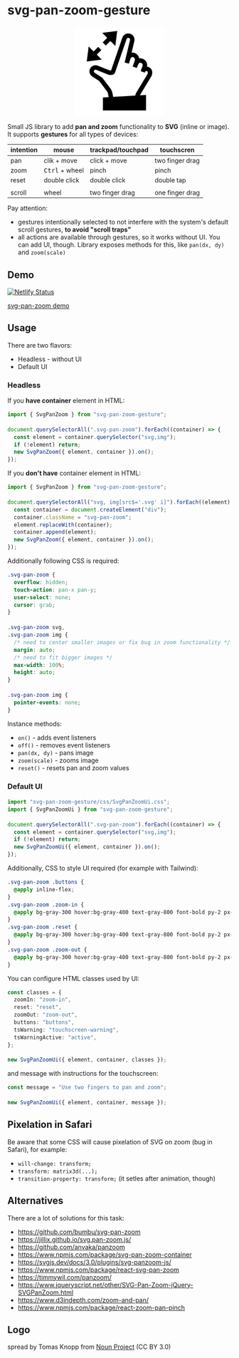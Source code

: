# svg-pan-zoom-gesture

<p align="center">
  <picture>
    <source media="(prefers-color-scheme: dark)" srcset="logo/logo-dark.svg">
    <img alt="" src="logo/logo.svg" width="200" height="200">
  </picture>
</p>

Small JS library to add **pan and zoom** functionality to **SVG** (inline or image). It supports **gestures** for all types of devices:

| intention | mouse                   | trackpad/touchpad | touchscren      |
| --------- | ----------------------- | ----------------- | --------------- |
| pan       | clik + move             | click + move      | two finger drag |
| zoom      | <kbd>Ctrl</kbd> + wheel | pinch             | pinch           |
| reset     | double click            | double click      | double tap      |
|           |                         |                   |                 |
| scroll    | wheel                   | two finger drag   | one finger drag |

Pay attention:

- gestures intentionally selected to not interfere with the system's default scroll gestures, **to avoid "scroll traps"**
- all actions are available through gestures, so it works without UI. You can add UI, though. Library exposes methods for this, like `pan(dx, dy)` and `zoom(scale)`

## Demo

[![Netlify Status](https://api.netlify.com/api/v1/badges/4bdb3997-ed5f-4506-bb77-95595d2e6562/deploy-status)](https://app.netlify.com/sites/svg-pan-zoom/deploys)

[svg-pan-zoom demo](https://svg-pan-zoom.stereobooster.com/)

## Usage

There are two flavors:

- Headless - without UI
- Default UI

### Headless

If you **have container** element in HTML:

```ts
import { SvgPanZoom } from "svg-pan-zoom-gesture";

document.querySelectorAll(".svg-pan-zoom").forEach((container) => {
  const element = container.querySelector("svg,img");
  if (!element) return;
  new SvgPanZoom({ element, container }).on();
});
```

If you **don't have** container element in HTML:

```ts
import { SvgPanZoom } from "svg-pan-zoom-gesture";

document.querySelectorAll("svg, img[src$='.svg' i]").forEach((element) => {
  const container = document.createElement("div");
  container.className = "svg-pan-zoom";
  element.replaceWith(container);
  container.append(element);
  new SvgPanZoom({ element, container }).on();
});
```

Additionally following CSS is required:

```css
.svg-pan-zoom {
  overflow: hidden;
  touch-action: pan-x pan-y;
  user-select: none;
  cursor: grab;
}

.svg-pan-zoom svg,
.svg-pan-zoom img {
  /* need to center smaller images or fix bug in zoom functionality */
  margin: auto;
  /* need to fit bigger images */
  max-width: 100%;
  height: auto;
}

.svg-pan-zoom img {
  pointer-events: none;
}
```

Instance methods:

- `on()` - adds event listeners
- `off()` - removes event listeners
- `pan(dx, dy)` - pans image
- `zoom(scale)` - zooms image
- `reset()` - resets pan and zoom values

### Default UI

```ts
import "svg-pan-zoom-gesture/css/SvgPanZoomUi.css";
import { SvgPanZoomUi } from "svg-pan-zoom-gesture";

document.querySelectorAll(".svg-pan-zoom").forEach((container) => {
  const element = container.querySelector("svg,img");
  if (!element) return;
  new SvgPanZoomUi({ element, container }).on();
});
```

Additionally, CSS to style UI required (for example with Tailwind):

```css
.svg-pan-zoom .buttons {
  @apply inline-flex;
}
.svg-pan-zoom .zoom-in {
  @apply bg-gray-300 hover:bg-gray-400 text-gray-800 font-bold py-2 px-4 rounded-l;
}
.svg-pan-zoom .reset {
  @apply bg-gray-300 hover:bg-gray-400 text-gray-800 font-bold py-2 px-4;
}
.svg-pan-zoom .zoom-out {
  @apply bg-gray-300 hover:bg-gray-400 text-gray-800 font-bold py-2 px-4 rounded-r;
}
```

You can configure HTML classes used by UI:

```ts
const classes = {
  zoomIn: "zoom-in",
  reset: "reset",
  zoomOut: "zoom-out",
  buttons: "buttons",
  tsWarning: "touchscreen-warning",
  tsWarningActive: "active",
};

new SvgPanZoomUi({ element, container, classes });
```

and message with instructions for the touchscreen:

```ts
const message = "Use two fingers to pan and zoom";

new SvgPanZoomUi({ element, container, message });
```

## Pixelation in Safari

Be aware that some CSS will cause pixelation of SVG on zoom (bug in Safari), for example:

- `will-change: transform;`
- `transform: matrix3d(...);`
- `transition-property: transform;` (it setles after animation, though)

## Alternatives

There are a lot of solutions for this task:

- https://github.com/bumbu/svg-pan-zoom
- https://jillix.github.io/svg.pan-zoom.js/
- https://github.com/anvaka/panzoom
- https://www.npmjs.com/package/svg-pan-zoom-container
- https://svgjs.dev/docs/3.0/plugins/svg-panzoom-js/
- https://www.npmjs.com/package/react-svg-pan-zoom
- https://timmywil.com/panzoom/
- https://www.jqueryscript.net/other/SVG-Pan-Zoom-jQuery-SVGPanZoom.html
- https://www.d3indepth.com/zoom-and-pan/
- https://www.npmjs.com/package/react-zoom-pan-pinch

## Logo

spread by Tomas Knopp from <a href="https://thenounproject.com/browse/icons/term/spread/" target="_blank" title="spread Icons">Noun Project</a> (CC BY 3.0)

